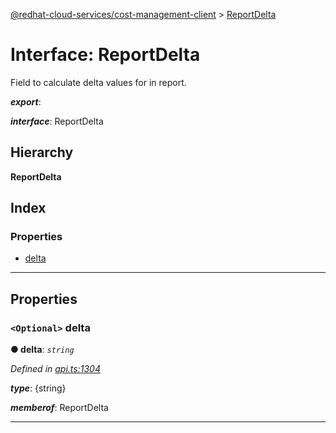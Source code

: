 [@redhat-cloud-services/cost-management-client](../README.md) > [ReportDelta](../interfaces/reportdelta.md)

# Interface: ReportDelta

Field to calculate delta values for in report.

*__export__*: 

*__interface__*: ReportDelta

## Hierarchy

**ReportDelta**

## Index

### Properties

* [delta](reportdelta.md#delta)

---

## Properties

<a id="delta"></a>

### `<Optional>` delta

**● delta**: *`string`*

*Defined in [api.ts:1304](https://github.com/RedHatInsights/javascript-clients/blob/master/packages/cost-management/api.ts#L1304)*

*__type__*: {string}

*__memberof__*: ReportDelta

___

